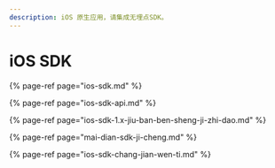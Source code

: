 ```yaml
---
description: iOS 原生应用，请集成无埋点SDK。
---
```


# iOS SDK

{% page-ref page="ios-sdk.md" %}

{% page-ref page="ios-sdk-api.md" %}

{% page-ref page="ios-sdk-1.x-jiu-ban-ben-sheng-ji-zhi-dao.md" %}

{% page-ref page="mai-dian-sdk-ji-cheng.md" %}

{% page-ref page="ios-sdk-chang-jian-wen-ti.md" %}



